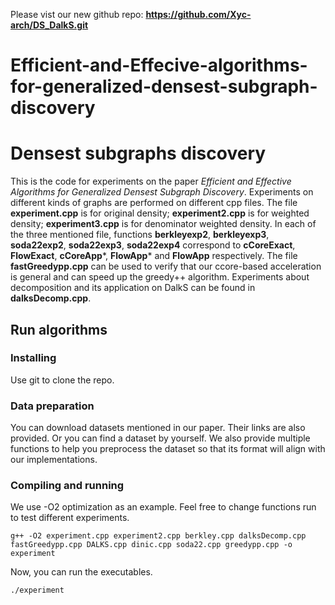 Please vist our new github repo: **https://github.com/Xyc-arch/DS_DalkS.git**

# Efficient-and-Effecive-algorithms-for-generalized-densest-subgraph-discovery


# Densest subgraphs discovery
 
This is the code for experiments on the paper *Efficient and Effective Algorithms for Generalized Densest Subgraph Discovery*. Experiments on different kinds of graphs are performed on different cpp files. The file __experiment.cpp__ is for original density; __experiment2.cpp__ is for weighted density; __experiment3.cpp__ is for denominator weighted density. In each of the three mentioned file, functions __berkleyexp2__, __berkleyexp3__, __soda22exp2__, __soda22exp3__, __soda22exp4__ correspond to __cCoreExact__, __FlowExact__, __cCoreApp__\*, __FlowApp__* and __FlowApp__ respectively. The file __fastGreedypp.cpp__ can be used to verify that our ccore-based acceleration is general and can speed up the greedy++ algorithm. Experiments about decomposition and its application on DalkS can be found in __dalksDecomp.cpp__.
 
## Run algorithms
 
### Installing
Use git to clone the repo.
 
### Data preparation
You can download datasets mentioned in our paper. Their links are also provided. Or you can find a dataset by yourself. We also provide multiple functions to help you preprocess the dataset so that its format will align with our implementations.
 
### Compiling and running
We use -O2 optimization as an example. Feel free to change functions run to test different experiments. 
```
g++ -O2 experiment.cpp experiment2.cpp berkley.cpp dalksDecomp.cpp fastGreedypp.cpp DALKS.cpp dinic.cpp soda22.cpp greedypp.cpp -o experiment
```
Now, you can run the executables. 

```
./experiment
```

 




